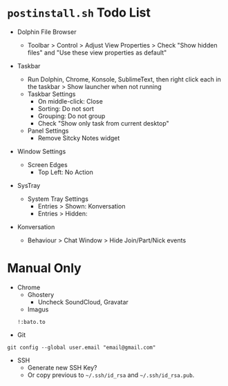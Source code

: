 # `postinstall.sh` Todo List

* Dolphin File Browser
  * Toolbar > Control > Adjust View Properties > Check "Show hidden files" and "Use these view properties as default"

* Taskbar
  * Run Dolphin, Chrome, Konsole, SublimeText, then right click each in the taskbar > Show launcher when not running
  * Taskbar Settings
    * On middle-click: Close
    * Sorting: Do not sort
    * Grouping: Do not group
    * Check "Show only task from current desktop"
  * Panel Settings
    * Remove Sitcky Notes widget

* Window Settings
  * Screen Edges
    * Top Left: No Action

* SysTray
  * System Tray Settings
    * Entries > Shown: Konversation
    * Entries > Hidden: 

* Konversation
  * Behaviour > Chat Window > Hide Join/Part/Nick events

# Manual Only

* Chrome
  * Ghostery
    * Uncheck SoundCloud, Gravatar
  * Imagus
  ```
  !:bato.to
  ```
* Git
```
git config --global user.email "email@gmail.com"
```
* SSH
  * Generate new SSH Key?
  * Or copy previous to `~/.ssh/id_rsa` and `~/.ssh/id_rsa.pub`.
